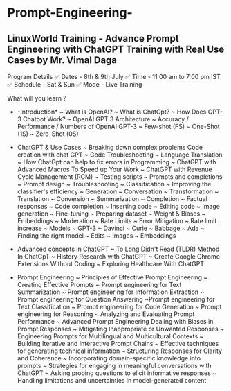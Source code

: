 # Prompt-Engineering-
LinuxWorld Training - Advance Prompt Engineering with ChatGPT Training with Real Use Cases by Mr. Vimal Daga
-------------------------------------------------------------------------------------------------------------------------------------------------------------------

Program Details
✅ Dates - 8th & 9th July
✅ Time - 11:00 am to 7:00 pm IST
✅ Schedule - Sat & Sun
✅ Mode - Live Training 

What will you learn ?

* -Introduction*
~ What is OpenAI?
~ What is ChatGpt?
~ How Does GPT-3 Chatbot Work?
~ OpenAI GPT 3 Architecture
~ Accuracy / Performance / Numbers of OpenAI GPT-3
~ Few-shot (FS)
~ One-Shot (1S)
~ Zero-Shot (0S)

- ChatGPT & Use Cases
~ Breaking down complex problems
Code creation with chat GPT
~ Code Troubleshooting
~ Language Translation
~ How ChatGpt can help to fix errors in Programming
~ ChatGPT with Advanced Macros To Speed up Your Work
~ ChatGPT with Revenue Cycle Management (RCM)
~ Testing scripts
~ Prompts and completions
~ Prompt design
~ Troubleshooting
~ Classification
~ Improving the classifier's efficiency
~ Generation
~ Conversation
~ Transformation
~ Translation
~ Conversion
~ Summarization
~ Completion
~ Factual responses
~ Code completion
~ Inserting code
~ Editing code
~ Image generation
~ Fine-tuning
~ Preparing dataset
~ Weight & Biases
~ Embeddings
~ Moderation
~ Rate Limits
~ Error Mitigation
~ Rate limit increase
~ Models
~ GPT-3
~ Davinci
~ Curie
~ Babbage
~ Ada
~ Finding the right model
~ Edits
~ Images
~ Embeddings

- Advanced concepts in ChatGPT
~ To Long Didn't Read (TLDR) Method In ChatGpT
~ History Research with ChatGPT
~ Create Google Chrome Extensions Without Coding
~ Exploring Healthcare With ChatGPT

- Prompt Engineering
~ Principles of Effective Prompt Engineering
~ Creating Effective Prompts
~ Prompt engineering for Text Summarization
~ Prompt engineering for Information Extraction
~ Prompt engineering for Question Answering
~Prompt engineering for Text Classification
~ Prompt engineering for Code Generation
~ Prompt engineering for Reasoning
~ Analyzing and Evaluating Prompt Performance
~ Advanced Prompt Engineering
Dealing with Biases in Prompt Responses
~ Mitigating Inappropriate or Unwanted Responses
~ Engineering Prompts for Multilingual and Multicultural Contexts
~ Building Iterative and Interactive Prompt Chains
~ Effective techniques for generating technical information
~ Structuring Responses for Clarity and Coherence
~ Incorporating domain-specific knowledge into prompts
~ Strategies for engaging in meaningful conversations with ChatGPT
~ Asking probing questions to elicit informative responses
~ Handling limitations and uncertainties in model-generated content
